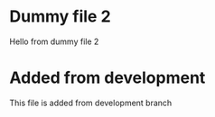 # Dummy file 2

Hello from dummy file 2

# Added from development

This file is added from development branch
